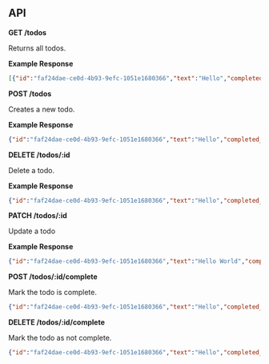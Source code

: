 ## API

**GET /todos**

Returns all todos.

**Example Response**

```json
[{"id":"faf24dae-ce0d-4b93-9efc-1051e1680366","text":"Hello","completed_at":null}]
```

**POST /todos**

Creates a new todo.

**Example Response**

```json
{"id":"faf24dae-ce0d-4b93-9efc-1051e1680366","text":"Hello","completed_at":null}
```

**DELETE /todos/:id**

Delete a todo.

**Example Response**

```json
{"id":"faf24dae-ce0d-4b93-9efc-1051e1680366","text":"Hello","completed_at":null}
```

**PATCH /todos/:id**

Update a todo

**Example Response**

```json
{"id":"faf24dae-ce0d-4b93-9efc-1051e1680366","text":"Hello World","completed_at":null}
```

**POST /todos/:id/complete**

Mark the todo is complete.

```json
{"id":"faf24dae-ce0d-4b93-9efc-1051e1680366","text":"Hello","completed_at":"2014-09-12T10:31:38.310457446-07:00"}
```

**DELETE /todos/:id/complete**

Mark the todo as not complete.

```json
{"id":"faf24dae-ce0d-4b93-9efc-1051e1680366","text":"Hello","completed_at":null}
```

